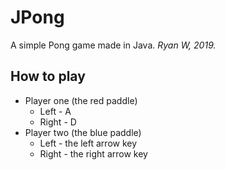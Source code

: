 # JPong
A simple Pong game made in Java.
_Ryan W, 2019._

## How to play
* Player one (the red paddle)
    * Left - A
    * Right - D
* Player two (the blue paddle)
    * Left - the left arrow key
    * Right - the right arrow key